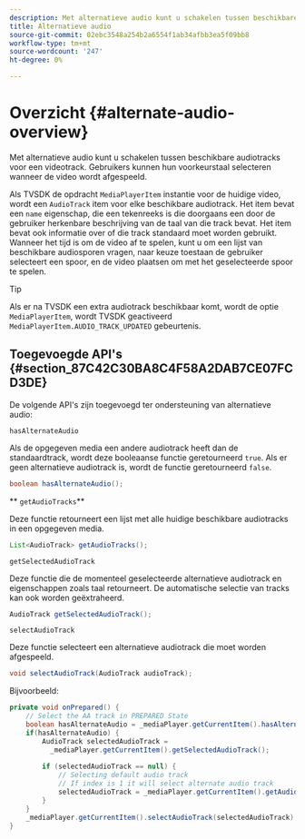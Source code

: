 ```yaml
---
description: Met alternatieve audio kunt u schakelen tussen beschikbare audiotracks voor een videotrack. Gebruikers kunnen hun voorkeurstaal selecteren wanneer de video wordt afgespeeld.
title: Alternatieve audio
source-git-commit: 02ebc3548a254b2a6554f1ab34afbb3ea5f09bb8
workflow-type: tm+mt
source-wordcount: '247'
ht-degree: 0%

---
```


# Overzicht {#alternate-audio-overview}

Met alternatieve audio kunt u schakelen tussen beschikbare audiotracks voor een videotrack. Gebruikers kunnen hun voorkeurstaal selecteren wanneer de video wordt afgespeeld.

<!--<a id="section_E4F9DC28A2944BD08B4190A7F98A8365"></a>-->

Als TVSDK de opdracht `MediaPlayerItem` instantie voor de huidige video, wordt een `AudioTrack` item voor elke beschikbare audiotrack. Het item bevat een `name` eigenschap, die een tekenreeks is die doorgaans een door de gebruiker herkenbare beschrijving van de taal van die track bevat. Het item bevat ook informatie over of die track standaard moet worden gebruikt. Wanneer het tijd is om de video af te spelen, kunt u om een lijst van beschikbare audiosporen vragen, naar keuze toestaan de gebruiker selecteert een spoor, en de video plaatsen om met het geselecteerde spoor te spelen.

>[!TIP]
>
>Als er na TVSDK een extra audiotrack beschikbaar komt, wordt de optie `MediaPlayerItem`, wordt TVSDK geactiveerd `MediaPlayerItem.AUDIO_TRACK_UPDATED` gebeurtenis.

## Toegevoegde API&#39;s {#section_87C42C30BA8C4F58A2DAB7CE07FCD3DE}

De volgende API&#39;s zijn toegevoegd ter ondersteuning van alternatieve audio:

`hasAlternateAudio`

Als de opgegeven media een andere audiotrack heeft dan de standaardtrack, wordt deze booleaanse functie geretourneerd `true`. Als er geen alternatieve audiotrack is, wordt de functie geretourneerd `false`.

```java
boolean hasAlternateAudio();
```

** `getAudioTracks`**

Deze functie retourneert een lijst met alle huidige beschikbare audiotracks in een opgegeven media.

```java
List<AudioTrack> getAudioTracks();
```

`getSelectedAudioTrack`

Deze functie die de momenteel geselecteerde alternatieve audiotrack en eigenschappen zoals taal retourneert. De automatische selectie van tracks kan ook worden geëxtraheerd.

```java
AudioTrack getSelectedAudioTrack();
```

`selectAudioTrack`

Deze functie selecteert een alternatieve audiotrack die moet worden afgespeeld.

```java
void selectAudioTrack(AudioTrack audioTrack);
```

Bijvoorbeeld:

```java
private void onPrepared() { 
    // Select the AA track in PREPARED State 
    boolean hasAlternateAudio = _mediaPlayer.getCurrentItem().hasAlternateAudio(); 
    if(hasAlternateAudio) { 
        AudioTrack selectedAudioTrack =  
          _mediaPlayer.getCurrentItem().getSelectedAudioTrack(); 
 
        if (selectedAudioTrack == null) {  
            // Selecting default audio track  
            // If index is 1 it will select alternate audio track  
            selectedAudioTrack = _mediaPlayer.getCurrentItem().getAudioTracks().get(0);  
        } 
    } 
    _mediaPlayer.getCurrentItem().selectAudioTrack(selectedAudioTrack); 
} 
```
